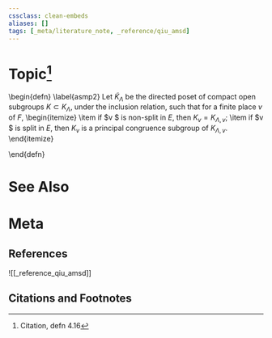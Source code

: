 ```yaml
---
cssclass: clean-embeds
aliases: []
tags: [_meta/literature_note, _reference/qiu_amsd]
---
```

# Topic[^1]
\begin{defn} \label{asmp2} 
Let ${{\widetilde K_\Lambda}}$ be the directed poset of compact open subgroups  $K\subset K_\Lambda$, under the inclusion relation, such that for a finite place $v$ of $F$,
\begin{itemize}
\item if $v $ is non-split in $E$, then $K_v=K_{\Lambda,v}$;
\item  if $v $ is  split in $E$, then $K_v$ is a principal congruence subgroup of $K_{\Lambda,v}$.
\end{itemize}

\end{defn}

# See Also

# Meta
## References
![[_reference_qiu_amsd]]


## Citations and Footnotes
[^1]: Citation, defn 4.16